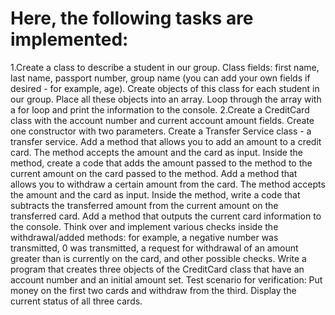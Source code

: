 # Here, the following tasks are implemented:
1.Create a class to describe a student in our group. Class fields: first name, last name, passport number, group name (you can add your own fields if desired - for example, age). Create objects of this class for each student in our group. Place all these objects into an array. Loop through the array with a for loop and print the information to the console.
2.Create a CreditCard class with the account number and current account amount fields. Create one constructor with two parameters. Create a Transfer Service class - a transfer service. Add a method that allows you to add an amount to a credit card. The method accepts the amount and the card as input. Inside the method, create a code that adds the amount passed to the method to the current amount on the card passed to the method. Add a method that allows you to withdraw a certain amount from the card. The method accepts the amount and the card as input. Inside the method, write a code that subtracts the transferred amount from the current amount on the transferred card. Add a method that outputs the current card information to the console. Think over and implement various checks inside the withdrawal/added methods: for example, a negative number was transmitted, 0 was transmitted, a request for withdrawal of an amount greater than is currently on the card, and other possible checks. Write a program that creates three objects of the CreditCard class that have an account number and an initial amount set. Test scenario for verification: Put money on the first two cards and withdraw from the third. Display the current status of all three cards.
